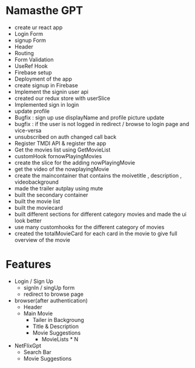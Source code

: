 # Namasthe GPT
- create ur react app 
- Login Form
- signup Form
- Header
- Routing 
- Form Validation
- UseRef Hook
- Firebase setup
- Deployment of the app
- create signup in Firebase
- Implement the signin user api
- created our redux store with userSlice
- Implemented sign in login
- update profile
- Bugfix : sign up use displayName and profile picture update
- bugfix : if the user is not logged in redirect /  browse to login page and vice-versa  
- unsubscribed on auth changed call back
- Register TMDI API & register the app
- Get the movies list using GetMovieList
- customHook fornowPlayingMovies
- create the slice for the adding nowPlayingMovie
- get the video of the nowplayingMovie
- create the maincontainer that contains the moivetitle , description , videobackground
- made the trailer autplay using mute
- built the secondary container
- built the movie list 
- built the moviecard
- built different sections for different category movies and made the ui look better 
- use many customhooks for the different category of movies
- created the totalMovieCard for each card in the movie to give full overview of the movie





 # Features
  - Login / Sign Up
    - signIn / singUp form
    - redirect to browse page
  - browser(after authentication)
    - Header
    - Main Movie
      - Tailer in Backgroung
      - Title & Description
      - Movie Suggestions 
         - MovieLists * N
- NetFlixGpt
  - Search Bar
  - Movie Suggestions
